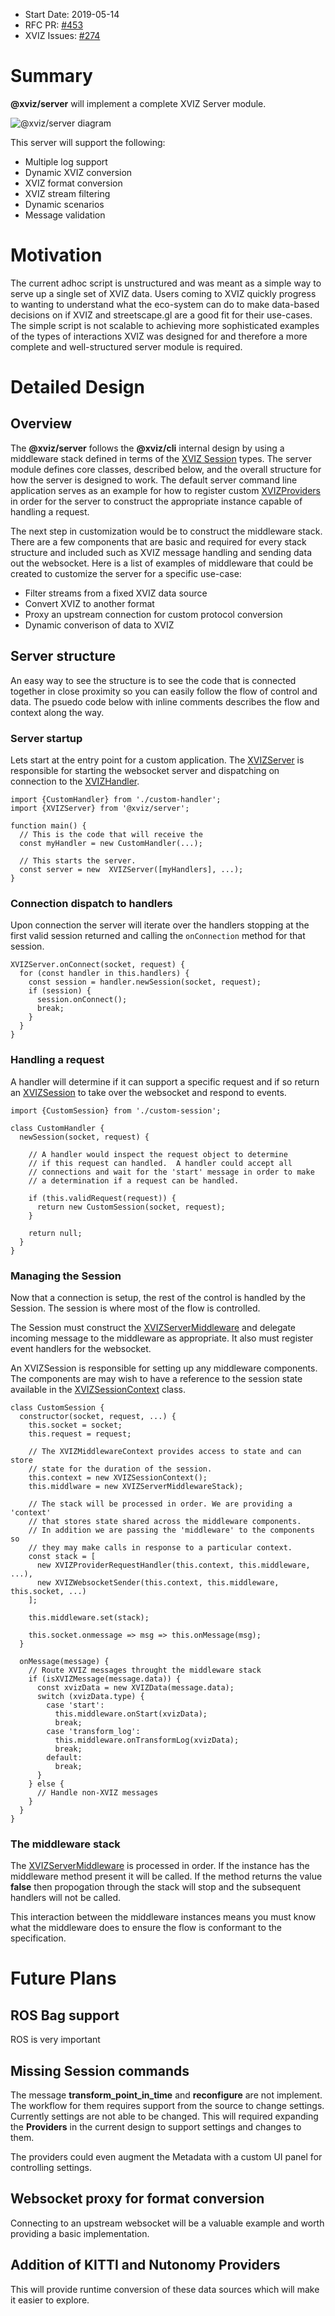 - Start Date: 2019-05-14
- RFC PR: [#453](https://github.com/uber/xviz/pull/453)
- XVIZ Issues: [#274](https://github.com/uber/xviz/issues/274)

# Summary

**@xviz/server** will implement a complete XVIZ Server module.

![@xviz/server diagram](../docs/api-reference/server/images/xviz-server-block-diagram.svg)

This server will support the following:
 - Multiple log support
 - Dynamic XVIZ conversion
 - XVIZ format conversion
 - XVIZ stream filtering
 - Dynamic scenarios
 - Message validation

# Motivation

The current adhoc script is unstructured and was meant as a simple way to serve up a single
set of XVIZ data. Users coming to XVIZ quickly progress to wanting to understand what the
eco-system can do to make data-based decisions on if XVIZ and streetscape.gl are a good fit
for their use-cases. The simple script is not scalable to achieving more sophisticated examples
of the types of interactions XVIZ was designed for and therefore a more complete and well-structured
server module is required.

# Detailed Design

## Overview

The **@xviz/server** follows the **@xviz/cli** internal design by using a middleware stack defined
in terms of the [XVIZ Session](/docs/api-reference/server/xviz-server.md) types. The server module
defines core classes, described below, and the overall structure for how the server is designed to
work. The default server command line application serves as an example for how to register custom
[XVIZProviders](/docs/api-reference/io/overview-provider.md) in order for the server to construct
the appropriate instance capable of handling a request.

The next step in customization would be to construct the middleware stack. There are a few components
that are basic and required for every stack structure and included such as XVIZ message handling and
sending data out the websocket.  Here is a list of examples of middleware that could be created to customize
the server for a specific use-case:

 - Filter streams from a fixed XVIZ data source
 - Convert XVIZ to another format
 - Proxy an upstream connection for custom protocol conversion
 - Dynamic converison of data to XVIZ 

## Server structure

An easy way to see the structure is to see the code that is connected together
in close proximity so you can easily follow the flow of control and data. The
psuedo code below with inline comments describes the flow and context along the way.

### Server startup

Lets start at the entry point for a custom application.  The [XVIZServer](/docs/api-reference/server/xviz-server.md)
is responsible for starting the websocket server and dispatching on connection
to the [XVIZHandler](/docs/api-reference/server/xviz-handler.md).

```
import {CustomHandler} from './custom-handler';
import {XVIZServer} from '@xviz/server';

function main() {
  // This is the code that will receive the 
  const myHandler = new CustomHandler(...);  

  // This starts the server.
  const server = new  XVIZServer([myHandlers], ...);
}
```

### Connection dispatch to handlers

Upon connection the server will iterate over the handlers
stopping at the first valid session returned and calling the
`onConnection` method for that session.

```
XVIZServer.onConnect(socket, request) {
  for (const handler in this.handlers) {
    const session = handler.newSession(socket, request);
    if (session) {
      session.onConnect();
      break;
    }
  }
}
```

### Handling a request

A handler will determine if it can support a specific request and if so
return an [XVIZSession](/docs/api-reference/server/xviz-session.md) to take over the websocket and respond to events.

```
import {CustomSession} from './custom-session';

class CustomHandler {
  newSession(socket, request) {

    // A handler would inspect the request object to determine
    // if this request can handled.  A handler could accept all
    // connections and wait for the 'start' message in order to make
    // a determination if a request can be handled.

    if (this.validRequest(request)) {
      return new CustomSession(socket, request);
    }

    return null;
  }
}
```

### Managing the Session

Now that a connection is setup, the rest of the control is handled by the
Session. The session is where most of the flow is controlled.

The Session must construct the [XVIZServerMiddleware](/docs/api-reference/server/xviz-server-middleware.md) and delegate incoming
message to the middleware as appropriate. It also must register event handlers for the
websocket.

An XVIZSession is responsible for setting up any middleware components.  The components
are may wish to have a reference to the session state available in the [XVIZSessionContext](/docs/api-reference/server/xviz-session-context.md)
class.

```
class CustomSession {
  constructor(socket, request, ...) {
    this.socket = socket;
    this.request = request;

    // The XVIZMiddlewareContext provides access to state and can store
    // state for the duration of the session.
    this.context = new XVIZSessionContext();
    this.middlware = new XVIZServerMiddlewareStack);

    // The stack will be processed in order. We are providing a 'context'
    // that stores state shared across the middleware components.
    // In addition we are passing the 'middleware' to the components so
    // they may make calls in response to a particular context.
    const stack = [
      new XVIZProviderRequestHandler(this.context, this.middleware, ...),
      new XVIZWebsocketSender(this.context, this.middleware, this.socket, ...)
    ];

    this.middleware.set(stack);

    this.socket.onmessage => msg => this.onMessage(msg);
  }

  onMessage(message) {
    // Route XVIZ messages throught the middleware stack
    if (isXVIZMessage(message.data)) {
      const xvizData = new XVIZData(message.data);
      switch (xvizData.type) {
        case 'start':
          this.middleware.onStart(xvizData);
          break;
        case 'transform_log':
          this.middleware.onTransformLog(xvizData);
          break;
        default:
          break; 
      }
    } else {
      // Handle non-XVIZ messages
    }
  }
}
```

### The middleware stack

The [XVIZServerMiddleware](/docs/api-reference/server/overview-middleware.md) is processed in order. If the instance has
the middleware method present it will be called. If the method returns
the value **false** then propogation through the stack will stop and the
subsequent handlers will not be called.

This interaction between the middleware instances means you must know
what the middleware does to ensure the flow is conformant to the specification.

# Future Plans

## ROS Bag support

ROS is very important 

## Missing Session commands

The message **transform_point_in_time** and **reconfigure** are not implement. The workflow
for them requires support from the source to change settings.  Currently settings are not
able to be changed. This will required expanding the **Providers** in the current design
to support settings and changes to them.

The providers could even augment the Metadata with a custom UI panel for controlling settings.

## Websocket proxy for format conversion

Connecting to an upstream websocket will be a valuable example and worth providing a
basic implementation.

## Addition of KITTI and Nutonomy Providers

This will provide runtime conversion of these data sources which will make it easier to explore.
